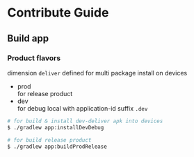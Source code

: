 Contribute Guide
===

Build app
---

### Product flavors

dimension `deliver` defined for multi package install on devices

- prod  
  for release product
- dev  
  for debug local with application-id suffix `.dev`

```bash
# for build & install dev-deliver apk into devices
$ ./gradlew app:installDevDebug

# for build release product
$ ./gradlew app:buildProdRelease
```
